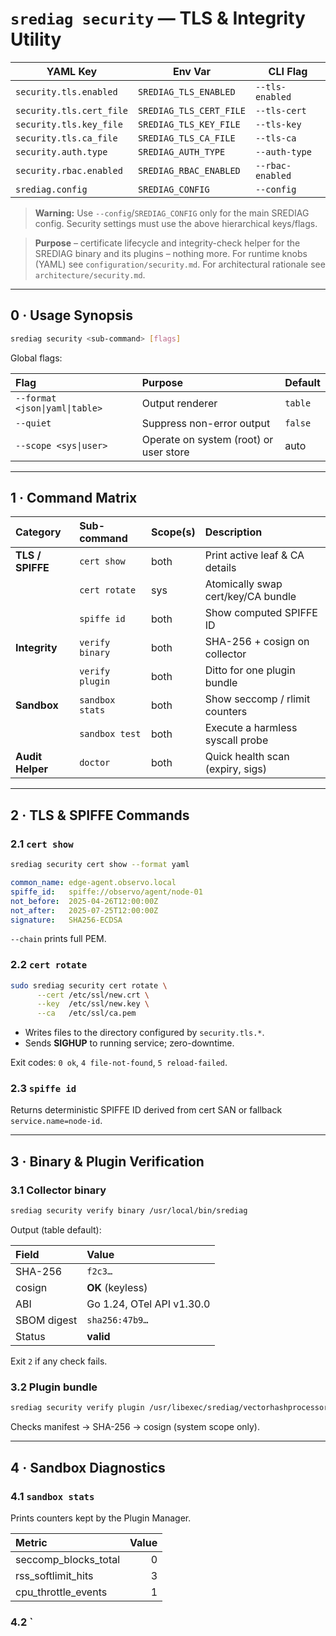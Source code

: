 # `srediag security` — TLS & Integrity Utility

| YAML Key                | Env Var                    | CLI Flag         |
|-------------------------|----------------------------|------------------|
| `security.tls.enabled`  | `SREDIAG_TLS_ENABLED`      | `--tls-enabled`  |
| `security.tls.cert_file`| `SREDIAG_TLS_CERT_FILE`    | `--tls-cert`     |
| `security.tls.key_file` | `SREDIAG_TLS_KEY_FILE`     | `--tls-key`      |
| `security.tls.ca_file`  | `SREDIAG_TLS_CA_FILE`      | `--tls-ca`       |
| `security.auth.type`    | `SREDIAG_AUTH_TYPE`        | `--auth-type`    |
| `security.rbac.enabled` | `SREDIAG_RBAC_ENABLED`     | `--rbac-enabled` |
| `srediag.config`        | `SREDIAG_CONFIG`           | `--config`       |

> **Warning:** Use `--config`/`SREDIAG_CONFIG` only for the main SREDIAG config. Security settings must use the above hierarchical keys/flags.

> **Purpose** – certificate lifecycle and integrity-check helper for the
> SREDIAG binary and its plugins – nothing more.
> For runtime knobs (YAML) see `configuration/security.md`.
> For architectural rationale see `architecture/security.md`.

---

## 0 · Usage Synopsis

```bash
srediag security <sub-command> [flags]
```

Global flags:

| Flag | Purpose | Default |
| :--- | :------ | :------ |
| `--format <json\|yaml\|table>` | Output renderer | `table` |
| `--quiet` | Suppress non-error output | `false` |
| `--scope <sys\|user>` | Operate on system (root) or user store | auto |

---

## 1 · Command Matrix

| Category | Sub-command | Scope(s) | Description |
| :------- | :---------- | :------- | :---------- |
| **TLS / SPIFFE** | `cert show` | both | Print active leaf & CA details |
|                 | `cert rotate` | sys | Atomically swap cert/key/CA bundle |
|                 | `spiffe id`   | both | Show computed SPIFFE ID |
| **Integrity**   | `verify binary`  | both | SHA-256 + cosign on collector |
|                 | `verify plugin`  | both | Ditto for one plugin bundle |
| **Sandbox**     | `sandbox stats`  | both | Show seccomp / rlimit counters |
|                 | `sandbox test`   | both | Execute a harmless syscall probe |
| **Audit Helper**| `doctor`         | both | Quick health scan (expiry, sigs) |

---

## 2 · TLS & SPIFFE Commands

### 2.1 `cert show`

```bash
srediag security cert show --format yaml
```

```yaml
common_name: edge-agent.observo.local
spiffe_id:   spiffe://observo/agent/node-01
not_before:  2025-04-26T12:00:00Z
not_after:   2025-07-25T12:00:00Z
signature:   SHA256-ECDSA
```

`--chain` prints full PEM.

### 2.2 `cert rotate`

```bash
sudo srediag security cert rotate \
      --cert /etc/ssl/new.crt \
      --key  /etc/ssl/new.key \
      --ca   /etc/ssl/ca.pem
```

* Writes files to the directory configured by `security.tls.*`.
* Sends **SIGHUP** to running service; zero-downtime.

Exit codes: `0 ok`, `4 file-not-found`, `5 reload-failed`.

### 2.3 `spiffe id`

Returns deterministic SPIFFE ID derived from cert SAN or fallback
`service.name=node-id`.

---

## 3 · Binary & Plugin Verification

### 3.1 Collector binary

```bash
srediag security verify binary /usr/local/bin/srediag
```

Output (table default):

| Field | Value |
| :---- | :---- |
| SHA-256 | `f2c3…` |
| cosign | **OK** (keyless) |
| ABI | Go 1.24, OTel API v1.30.0 |
| SBOM digest | `sha256:47b9…` |
| Status | **valid** |

Exit `2` if any check fails.

### 3.2 Plugin bundle

```bash
srediag security verify plugin /usr/libexec/srediag/vectorhashprocessor.tar.gz
```

Checks manifest → SHA-256 → cosign (system scope only).

---

## 4 · Sandbox Diagnostics

### 4.1 `sandbox stats`

Prints counters kept by the Plugin Manager.

| Metric | Value |
| :----- | ----: |
| seccomp_blocks_total | 0 |
| rss_softlimit_hits   | 3 |
| cpu_throttle_events  | 1 |

### 4.2 `
